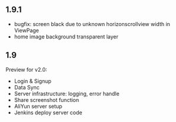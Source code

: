 ## 1.9.1
- bugfix: screen black due to unknown horizonscrollview width in ViewPage
- home image background transparent layer

## 1.9
Preview for v2.0:
- Login & Signup
- Data Sync
- Server infrastructure: logging, error handle
- Share screenshot function
- AliYun server setup
- Jenkins deploy server code
